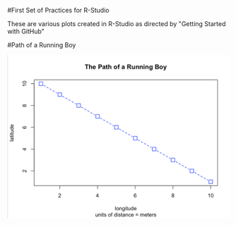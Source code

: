 #First Set of Practices for R-Studio

These are various plots created in R-Studio as directed by "Getting Started with GitHub"

#Path of a Running Boy

![](R_Practice_1.png)
